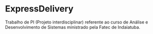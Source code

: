 # ExpressDelivery

Trabalho de PI (Projeto interdisciplinar) referente ao curso de Análise e Desenvolvimento de Sistemas ministrado pela Fatec de Indaiatuba.
